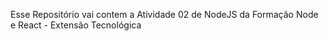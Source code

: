 Esse Repositório vai contem a Atividade 02 de NodeJS da Formação Node e React - Extensão Tecnológica